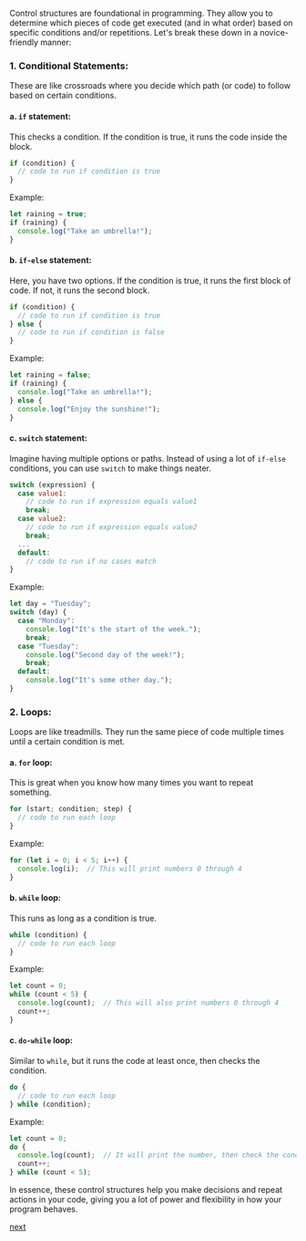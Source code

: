 Control structures are foundational in programming. They allow you to determine which pieces of code get executed (and in what order) based on specific conditions and/or repetitions. Let's break these down in a novice-friendly manner:

### **1. Conditional Statements:**

These are like crossroads where you decide which path (or code) to follow based on certain conditions.

#### **a. `if` statement:**

This checks a condition. If the condition is true, it runs the code inside the block.

```javascript
if (condition) {
  // code to run if condition is true
}
```

Example:
```javascript
let raining = true;
if (raining) {
  console.log("Take an umbrella!");
}
```

#### **b. `if-else` statement:**

Here, you have two options. If the condition is true, it runs the first block of code. If not, it runs the second block.

```javascript
if (condition) {
  // code to run if condition is true
} else {
  // code to run if condition is false
}
```

Example:
```javascript
let raining = false;
if (raining) {
  console.log("Take an umbrella!");
} else {
  console.log("Enjoy the sunshine!");
}
```

#### **c. `switch` statement:**

Imagine having multiple options or paths. Instead of using a lot of `if-else` conditions, you can use `switch` to make things neater.

```javascript
switch (expression) {
  case value1:
    // code to run if expression equals value1
    break;
  case value2:
    // code to run if expression equals value2
    break;
  ...
  default:
    // code to run if no cases match
}
```

Example:
```javascript
let day = "Tuesday";
switch (day) {
  case "Monday":
    console.log("It's the start of the week.");
    break;
  case "Tuesday":
    console.log("Second day of the week!");
    break;
  default:
    console.log("It's some other day.");
}
```

### **2. Loops:**

Loops are like treadmills. They run the same piece of code multiple times until a certain condition is met.

#### **a. `for` loop:**

This is great when you know how many times you want to repeat something.

```javascript
for (start; condition; step) {
  // code to run each loop
}
```

Example:
```javascript
for (let i = 0; i < 5; i++) {
  console.log(i);  // This will print numbers 0 through 4
}
```

#### **b. `while` loop:**

This runs as long as a condition is true.

```javascript
while (condition) {
  // code to run each loop
}
```

Example:
```javascript
let count = 0;
while (count < 5) {
  console.log(count);  // This will also print numbers 0 through 4
  count++;
}
```

#### **c. `do-while` loop:**

Similar to `while`, but it runs the code at least once, then checks the condition.

```javascript
do {
  // code to run each loop
} while (condition);
```

Example:
```javascript
let count = 0;
do {
  console.log(count);  // It will print the number, then check the condition
  count++;
} while (count < 5);
```

In essence, these control structures help you make decisions and repeat actions in your code, giving you a lot of power and flexibility in how your program behaves.


[next](../04_Functions/README.md)
